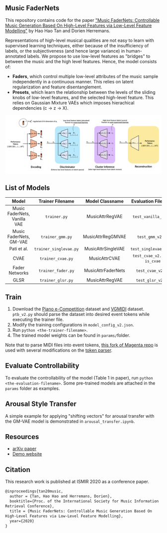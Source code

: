 ## Music FaderNets

This repository contains code for the paper ["Music FaderNets: Controllable Music Generation Based On High-Level Features via Low-Level Feature Modelling"]() by Hao Hao Tan and Dorien Herremans.  

Representations of high-level musical qualities are not easy to learn with supervised learning techniques, either because of the insufficiency of labels, or the subjectiveness (and hence large variance) in human-annotated labels. We propose to use low-level features as "bridges" to between the music and the high level features. Hence, the model consists of:

- **Faders**, which control multiple low-level attributes of the music sample independently in a continuous manner. This relies on latent regularization and feature disentanglement.
- **Presets**, which learn the relationship between the levels of the sliding knobs of low-level features, and the selected high-level feature. This relies on Gaussian Mixture VAEs which imposes hierachical dependencies (c → z → X).

![](img/fader-architecture.png)

## List of Models

|             Model            |   Trainer Filename   |   Model Classname  |    Evaluation Filename    |
|:----------------------------:|:--------------------:|:------------------:|:-------------------------:|
| Music FaderNets, Vanilla VAE |      `trainer.py`      |   MusicAttrRegVAE  |     `test_vanilla_v2.py`    |
|    Music FaderNets, GM-VAE   |    `trainer_gmm.py`   |  MusicAttrRegGMVAE |       `test_gmm_v2.py`      |
|          Pati et al.         | `trainer_singlevae.py` | MusicAttrSingleVAE |    `test_singlevae_v2.py`   |
|             CVAE             |    `trainer_cvae.py`   |    MusicAttrCVAE   | `test_cvae_v2.py --is_cvae` |
|        Fader Networks        |   `trainer_fader.py`   | MusicAttrFaderNets |      `test_cvae_v2.py`      |
|             GLSR             |    `trainer_glsr.py`   |   MusicAttrRegVAE  |      `test_glsr_v2.py`      |

## Train

1. Download the [Piano e-Competition](https://github.com/jason9693/MusicTransformer-tensorflow2.0/blob/master/dataset/scripts/ecomp_piano_downloader.sh) dataset and [VGMIDI](https://github.com/lucasnfe/vgmidi) dataset. `ptb_v2.py` should parse the dataset into desired event tokens while executing the trainer file.
2. Modify the training configurations in `model_config_v2.json`.
3. Run `python <the-trainer-filename>`.
4. The trained model weights can be found in `params/`folder.

Note that to parse MIDI files into event tokens, [this fork of Magenta repo](https://github.com/gudgud96/magenta) is used with several modifications on the [token parser](https://github.com/gudgud96/magenta/tree/master/magenta).

## Evaluate Controllability

To evaluate the controllability of the model (Table 1 in paper), run `python <the-evaluation-filename>`. Some pre-trained models are attached in the `params` folder as examples.

## Arousal Style Transfer
A simple example for applying "shifting vectors" for arousal transfer with the GM-VAE model is demonstrated in `arousal_transfer.ipynb`.


## Resources
- [arXiv paper]()
- [Demo website](https://music-fadernets.github.io/)

## Citation

This research work is published at ISMIR 2020 as a conference paper.

```
@inproceedings{tan20music,
  author = {Tan, Hao Hao and Herremans, Dorien},
  booktitle={Proc. of the International Society for Music Information Retrieval Conference},
  title = {Music FaderNets: Controllable Music Generation Based On High-Level Features via Low-Level Feature Modelling},
  year={2020}
}
```
